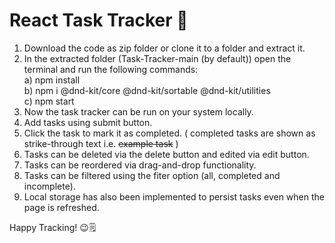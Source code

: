# React Task Tracker 📝
1) Download the code as zip folder or clone it to a folder and extract it. <br>
2) In the extracted folder (Task-Tracker-main (by default)) open the terminal and run the following commands:<br>
   a) npm install <br>
   b) npm i @dnd-kit/core @dnd-kit/sortable @dnd-kit/utilities <br>
   c) npm start <br>
3) Now the task tracker can be run on your system locally.   
4) Add tasks using submit button.
5) Click the task to mark it as completed. ( completed tasks are shown as strike-through text i.e. <s>example task</s> )
6) Tasks can be deleted via the delete button and edited via edit button.
7) Tasks can be reordered via drag-and-drop functionality.
8) Tasks can be filtered using the fiter option (all, completed and incomplete).
9) Local storage has also been implemented to persist tasks even when the page is refreshed.

Happy Tracking! 😉🗒️
